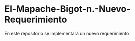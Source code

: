 # El-Mapache-Bigot-n.-Nuevo-Requerimiento
En este repositorio se implementará un nuevo requerimiento 
